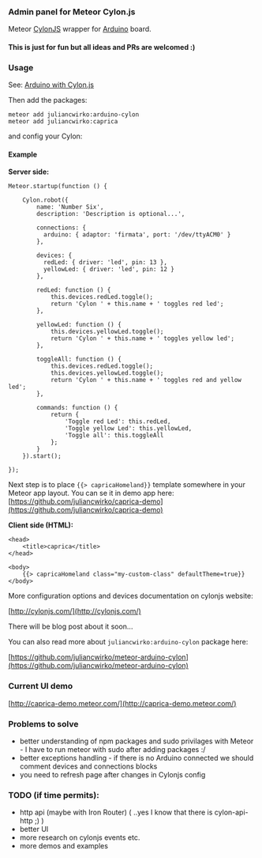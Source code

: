 ### Admin panel for Meteor Cylon.js
Meteor [CylonJS](http://cylonjs.com/) wrapper for [Arduino](http://arduino.cc/) board.

#### This is just for fun but all ideas and PRs are welcomed :)

### Usage

See: [Arduino with Cylon.js](http://cylonjs.com/documentation/platforms/arduino/#how-to-connect)

Then add the packages:

    meteor add juliancwirko:arduino-cylon
    meteor add juliancwirko:caprica

and config your Cylon:

#### Example

**Server side:**

    Meteor.startup(function () {

        Cylon.robot({
            name: 'Number Six',
            description: 'Description is optional...',

            connections: {
              arduino: { adaptor: 'firmata', port: '/dev/ttyACM0' }
            },

            devices: {
              redLed: { driver: 'led', pin: 13 },
              yellowLed: { driver: 'led', pin: 12 }
            },

            redLed: function () {
                this.devices.redLed.toggle();
                return 'Cylon ' + this.name + ' toggles red led';
            },

            yellowLed: function () {
                this.devices.yellowLed.toggle();
                return 'Cylon ' + this.name + ' toggles yellow led';
            },

            toggleAll: function () {
                this.devices.redLed.toggle();
                this.devices.yellowLed.toggle();
                return 'Cylon ' + this.name + ' toggles red and yellow led';
            },

            commands: function () {
                return {
                    'Toggle red Led': this.redLed,
                    'Toggle yellow Led': this.yellowLed,
                    'Toggle all': this.toggleAll
                };
            }
        }).start();

    });

Next step is to place ````{{> capricaHomeland}}```` template somewhere in your Meteor app layout.
You can se it in demo app here: [https://github.com/juliancwirko/caprica-demo](https://github.com/juliancwirko/caprica-demo)

**Client side (HTML):**

    <head>
        <title>caprica</title>
    </head>

    <body>
        {{> capricaHomeland class="my-custom-class" defaultTheme=true}}
    </body>


More configuration options and devices documentation on cylonjs website:

[http://cylonjs.com/](http://cylonjs.com/)

There will be blog post about it soon...

You can also read more about ````juliancwirko:arduino-cylon```` package here:

[https://github.com/juliancwirko/meteor-arduino-cylon](https://github.com/juliancwirko/meteor-arduino-cylon)

### Current UI demo
[http://caprica-demo.meteor.com/](http://caprica-demo.meteor.com/)

### Problems to solve

- better understanding of npm packages and sudo privilages with Meteor - I have to run meteor with sudo after adding packages :/
- better exceptions handling - if there is no Arduino connected we should comment devices and connections blocks
- you need to refresh page after changes in Cylonjs config

### TODO (if time permits):

- http api (maybe with Iron Router) ( ..yes I know that there is cylon-api-http ;) )
- better UI
- more research on cylonjs events etc.
- more demos and examples